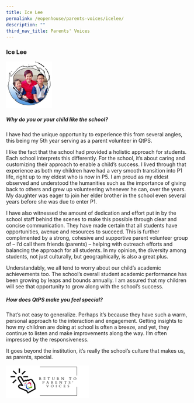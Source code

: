 ```yaml
---
title: Ice Lee
permalink: /eopenhouse/parents-voices/icelee/
description: ""
third_nav_title: Parents' Voices
---
```

### **Ice Lee**

<img src="/images/IceLee_1.jpg" 
     style="width:25%">
		 
##### **Why do you or your child like the school?**
I have had the unique opportunity to experience this from several angles, this being my 5th year serving as a parent volunteer in QtPS.

I like the fact that the school had provided a holistic approach for students. Each school interprets this differently. For the school, it’s about caring and customizing their approach to enable a child’s success. I lived through that experience as both my children have had a very smooth transition into P1 life, right up to my eldest who is now in P5. I am proud as my eldest observed and understood the humanities such as the importance of giving back to others and grew up volunteering whenever he can, over the years. My daughter was eager to join her elder brother in the school even several years before she was due to enter P1.

I have also witnessed the amount of dedication and effort put in by the school staff behind the scenes to make this possible through clear and concise communication. They have made certain that all students have opportunities, avenue and resources to succeed. This is further complimented by a strong, cohesive and supportive parent volunteer group of – I’d call them friends (parents) – helping with outreach efforts and balancing the approach for all students. In my opinion, the diversity among students, not just culturally, but geographically, is also a great plus.

Understandably, we all tend to worry about our child’s academic achievements too. The school’s overall student academic performance has been growing by leaps and bounds annually. I am assured that my children will see that opportunity to grow along with the school’s success.

##### **How does QtPS make you feel special?**
That’s not easy to generalize. Perhaps it’s because they have such a warm, personal approach to the interaction and engagement. Getting insights to how my children are doing at school is often a breeze, and yet, they continue to listen and make improvements along the way. I’m often impressed by the responsiveness.

It goes beyond the institution, it’s really the school’s culture that makes us, as parents, special.


<p><a href="https://staging.d3haevm43m8pfu.amplifyapp.com/eopenhouse/parents-voices/">
<img style="width:45%" src="/images/return%20parent%20voice.png">
</a></p>